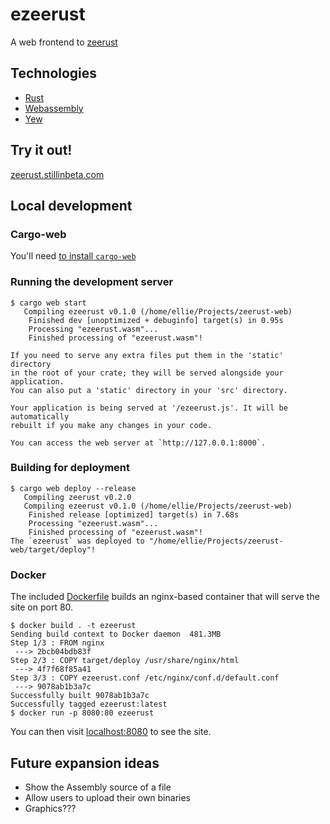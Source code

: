 # ezeerust

A web frontend to [zeerust]

[zeerust]: https://github.com/stillinbeta/zeerust

## Technologies

* [Rust]
* [Webassembly]
* [Yew]

[Rust]: https://www.rust-lang.org/
[Webassembly]: https://webassembly.org/
[Yew]: https://github.com/DenisKolodin/yew

## Try it out!

[zeerust.stillinbeta.com](https://zeerust.stillinbeta.com)

## Local development

### Cargo-web

You'll need [to install `cargo-web`][cargo-web]

[cargo-web]: https://github.com/koute/cargo-web

### Running the development server

```console
$ cargo web start
   Compiling ezeerust v0.1.0 (/home/ellie/Projects/zeerust-web)
    Finished dev [unoptimized + debuginfo] target(s) in 0.95s
    Processing "ezeerust.wasm"...
    Finished processing of "ezeerust.wasm"!

If you need to serve any extra files put them in the 'static' directory
in the root of your crate; they will be served alongside your application.
You can also put a 'static' directory in your 'src' directory.

Your application is being served at '/ezeerust.js'. It will be automatically
rebuilt if you make any changes in your code.

You can access the web server at `http://127.0.0.1:8000`.
```

### Building for deployment

```console
$ cargo web deploy --release
   Compiling zeerust v0.2.0
   Compiling ezeerust v0.1.0 (/home/ellie/Projects/zeerust-web)
    Finished release [optimized] target(s) in 7.68s
    Processing "ezeerust.wasm"...
    Finished processing of "ezeerust.wasm"!
The `ezeerust` was deployed to "/home/ellie/Projects/zeerust-web/target/deploy"!
```

### Docker

The included [Dockerfile](/Dockerfile) builds an nginx-based container that will serve the site on port 80.

```
$ docker build . -t ezeerust
Sending build context to Docker daemon  481.3MB
Step 1/3 : FROM nginx
 ---> 2bcb04bdb83f
Step 2/3 : COPY target/deploy /usr/share/nginx/html
 ---> 4f7f68f85a41
Step 3/3 : COPY ezeerust.conf /etc/nginx/conf.d/default.conf
 ---> 9078ab1b3a7c
Successfully built 9078ab1b3a7c
Successfully tagged ezeerust:latest
$ docker run -p 8080:80 ezeerust
```

You can then visit [localhost:8080](http://localhost:8080) to see the site.

## Future expansion ideas

* Show the Assembly source of a file
* Allow users to upload their own binaries
* Graphics???
